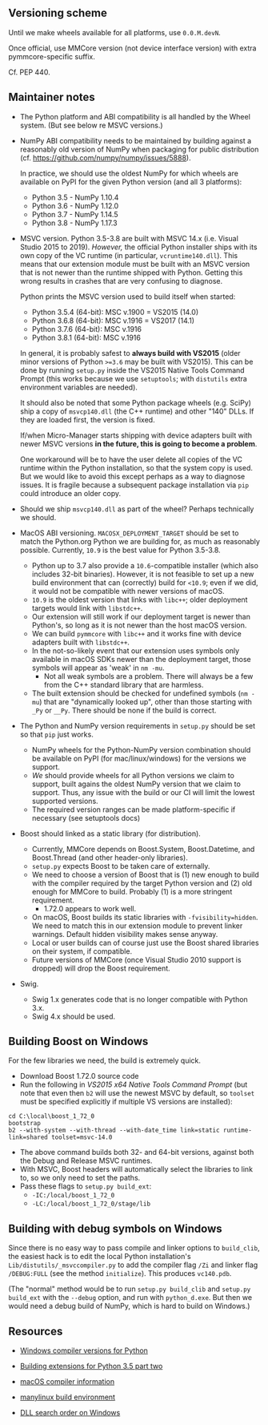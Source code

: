 Versioning scheme
-----------------

Until we make wheels available for all platforms, use `0.0.M.devN`.

Once official, use MMCore version (not device interface version) with extra
pymmcore-specific suffix.

Cf. PEP 440.


Maintainer notes
----------------

- The Python platform and ABI compatibility is all handled by the Wheel system.
  (But see below re MSVC versions.)

- NumPy ABI compatibility needs to be maintained by building against a
  reasonably old version of NumPy when packaging for public distribution (cf.
  https://github.com/numpy/numpy/issues/5888).

  In practice, we should use the oldest NumPy for which wheels are available on
  PyPI for the given Python version (and all 3 platforms):
  - Python 3.5 - NumPy 1.10.4
  - Python 3.6 - NumPy 1.12.0
  - Python 3.7 - NumPy 1.14.5
  - Python 3.8 - NumPy 1.17.3

- MSVC version. Python 3.5-3.8 are built with MSVC 14.x (i.e. Visual Studio
  2015 to 2019). _However,_ the official Python installer ships with its own
  copy of the VC runtime (in particular, `vcruntime140.dll`). This means that
  our extension module must be built with an MSVC version that is not newer
  than the runtime shipped with Python. Getting this wrong results in crashes
  that are very confusing to diagnose.

  Python prints the MSVC version used to build itself when started:
  - Python 3.5.4 (64-bit): MSC v.1900 = VS2015 (14.0)
  - Python 3.6.8 (64-bit): MSC v.1916 = VS2017 (14.1)
  - Python 3.7.6 (64-bit): MSC v.1916
  - Python 3.8.1 (64-bit): MSC v.1916

  In general, it is probably safest to **always build with VS2015** (older
  minor versions of Python `>=3.6` may be built with VS2015). This can be done
  by running `setup.py` inside the VS2015 Native Tools Command Prompt (this
  works because we use `setuptools`; with `distutils` extra environment
  variables are needed).

  It should also be noted that some Python package wheels (e.g. SciPy) ship a
  copy of `msvcp140.dll` (the C++ runtime) and other "140" DLLs. If they are
  loaded first, the version is fixed.

  If/when Micro-Manager starts shipping with device adapters built with newer
  MSVC versions **in the future, this is going to become a problem**.

  One workaround will be to have the user delete all copies of the VC runtime
  within the Python installation, so that the system copy is used. But we would
  like to avoid this except perhaps as a way to diagnose issues. It is fragile
  because a subsequent package installation via `pip` could introduce an older
  copy.

- Should we ship `msvcp140.dll` as part of the wheel? Perhaps technically we
  should.

- MacOS ABI versioning. `MACOSX_DEPLOYMENT_TARGET` should be set to match the
  Python.org Python we are building for, as much as reasonably possible.
  Currently, `10.9` is the best value for Python 3.5-3.8.
  - Python up to 3.7 also provide a `10.6`-compatible installer (which also
    includes 32-bit binaries). However, it is not feasible to set up a new
    build environment that can (correctly) build for `<10.9`; even if we did,
    it would not be compatible with newer versions of macOS.
  - `10.9` is the oldest version that links with `libc++`; older deployment
    targets would link with `libstdc++`.
  - Our extension will still work if our deployment target is newer than
    Python's, so long as it is not newer than the host macOS version.
  - We can build `pymmcore` with `libc++` and it works fine with device
    adapters built with `libstdc++`.
  - In the not-so-likely event that our extension uses symbols only available
    in macOS SDKs newer than the deployment target, those symbols will appear
    as 'weak' in `nm -mu`.
    - Not all weak symbols are a problem. There will always be a few from the
      C++ standard library that are harmless.
  - The built extension should be checked for undefined symbols (`nm -mu`) that
    are "dynamically looked up", other than those starting with `_Py` or
    `__Py`. There should be none if the build is correct.

- The Python and NumPy version requirements in `setup.py` should be set so that
  `pip` just works.
  - NumPy wheels for the Python-NumPy version combination should be available
    on PyPI (for mac/linux/windows) for the versions we support.
  - _We_ should provide wheels for all Python versions we claim to support,
    built agains the oldest NumPy version that we claim to support. Thus, any
    issue with the build or our CI will limit the lowest supported versions.
  - The required version ranges can be made platform-specific if necessary (see
    setuptools docs)

- Boost should linked as a static library (for distribution).
  - Currently, MMCore depends on Boost.System, Boost.Datetime, and Boost.Thread
    (and other header-only libraries).
  - `setup.py` expects Boost to be taken care of externally.
  - We need to choose a version of Boost that is (1) new enough to build with
    the compiler required by the target Python version and (2) old enough for
    MMCore to build. Probably (1) is a more stringent requirement.
    - 1.72.0 appears to work well.
  - On macOS, Boost builds its static libraries with `-fvisibility=hidden`. We
    need to match this in our extension module to prevent linker warnings.
    Default hidden visibility makes sense anyway.
  - Local or user builds can of course just use the Boost shared libraries on
    their system, if compatible.
  - Future versions of MMCore (once Visual Studio 2010 support is dropped) will
    drop the Boost requirement.

- Swig.
  - Swig 1.x generates code that is no longer compatible with Python 3.x.
  - Swig 4.x should be used.


Building Boost on Windows
-------------------------

For the few libraries we need, the build is extremely quick.

- Download Boost 1.72.0 source code
- Run the following in _VS2015 x64 Native Tools Command Prompt_ (but note that
  even then `b2` will use the newest MSVC by default, so `toolset` must be
  specified explicitly if multiple VS versions are installed):
```
cd C:\local\boost_1_72_0
bootstrap
b2 --with-system --with-thread --with-date_time link=static runtime-link=shared toolset=msvc-14.0
```
- The above command builds both 32- and 64-bit versions, against both the Debug
  and Release MSVC runtimes.
- With MSVC, Boost headers will automatically select the libraries to link to,
  so we only need to set the paths.
- Pass these flags to `setup.py build_ext`:
  - `-IC:/local/boost_1_72_0`
  - `-LC:/local/boost_1_72_0/stage/lib`


Building with debug symbols on Windows
--------------------------------------

Since there is no easy way to pass compile and linker options to `build_clib`,
the easiest hack is to edit the local Python installation's
`Lib/distutils/_msvccompiler.py` to add the compiler flag `/Zi` and linker flag
`/DEBUG:FULL` (see the method `initialize`). This produces `vc140.pdb`.

(The "normal" method would be to run `setup.py build_clib` and `setup.py
build_ext` with the `--debug` option, and run with `python_d.exe`. But then we
would need a debug build of NumPy, which is hard to build on Windows.)


Resources
---------

- [Windows compiler versions for Python](https://wiki.python.org/moin/WindowsCompilers)
- [Building extensions for Python 3.5 part two](http://stevedower.id.au/blog/building-for-python-3-5-part-two/)
- [macOS compiler information](https://github.com/MacPython/wiki/wiki/Spinning-wheels)
- [manylinux build environment](https://github.com/pypa/manylinux)

- [DLL search order on Windows](https://docs.microsoft.com/en-us/windows/win32/dlls/dynamic-link-library-search-order)

